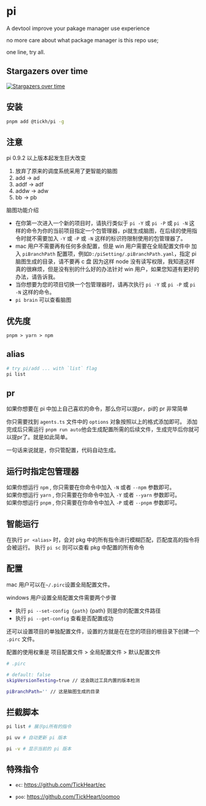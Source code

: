 # pi

A devtool improve your pakage manager use experience

no more care about what package manager is this repo use;

one line, try all.


## Stargazers over time

[![Stargazers over time](https://starchart.cc/TickHeart/pi.svg)](https://starchart.cc/TickHeart/pi)


## 安装
  
```bash
pnpm add @tickh/pi -g
```

## 注意
pi 0.9.2 以上版本起发生巨大改变
1. 放弃了原来的调度系统采用了更智能的脑图
2. add -> ad
3. addf -> adf
4. addw -> adw
5. bb -> pb

脑图功能介绍
  * 在你第一次进入一个新的项目时，请执行类似于 `pi -Y` 或 `pi -P` 或 `pi -N` 这样的命令为你的当前项目指定一个包管理器，pi就生成脑图，在后续的使用指令时就不需要加入 `-Y` 或 `-P` 或 `-N` 这样的标识符限制使用的包管理器了。
  * mac 用户不需要再有任何多余配置，但是 win 用户需要在全局配置文件中 加入 `piBranchPath` 配置项，例如`D:/piSetting/.piBranchPath.yaml`，指定 pi 脑图生成的目录，请不要再 c 盘 因为这样 node 没有读写权限，我知道这样真的很麻烦，但是没有别的什么好的办法针对 win 用户，如果您知道有更好的办法，请告诉我。
  * 当你想要为您的项目切换一个包管理器时，请再次执行 `pi -Y` 或 `pi -P` 或 `pi -N` 这样的命令。
  * `pi brain` 可以查看脑图

## 优先度

`pnpm > yarn > npm`

## alias

```bash
# try pi/add ... with `list` flag
pi list
```

## pr

如果你想要在 pi 中加上自己喜欢的命令，那么你可以提pr，pi的 pr 非常简单

你只需要找到 `agents.ts` 文件中的 `options` 对象按照以上的格式添加即可。
添加完成后只需运行 `pnpm run auto`他会生成配置所需的后续文件，生成完毕后你就可以提pr了。就是如此简单。

一句话来说就是，你只管配置，代码自动生成。

## 运行时指定包管理器


如果你想运行 `npm` , 你只需要在你命令中加入 `-N` 或者 `--npm` 参数即可。
<br />
如果你想运行 `yarn` , 你只需要在你命令中加入 `-Y` 或者 `--yarn` 参数即可。
<br />
如果你想运行 `pnpm` , 你只需要在你命令中加入 `-P` 或者 `--pnpm` 参数即可。

## 智能运行

在执行 `pr <alias>` 时，会对 pkg 中的所有指令进行模糊匹配，匹配度高的指令将会被运行。
执行 `pi sc` 则可以查看 pkg 中配置的所有命令

## 配置

mac 用户可以在`~/.pirc`设置全局配置文件。

windows 用户设置全局配置文件需要两个步骤
  * 执行 `pi --set-config {path}` {path} 则是你的配置文件路径 
  * 执行 `pi --get-config` 查看是否配置成功

还可以设置项目的单独配置文件，设置的方就是在在您的项目的根目录下创建一个 `.pirc` 文件。

配置的使用权重是 项目配置文件 > 全局配置文件 > 默认配置文件
  
```bash
# .pirc

# default: false
skipVersionTesting=true // 这会跳过工具内置的版本检测

piBranchPath='' // 这是脑图生成的目录

```

## 拦截脚本

```bash
pi list # 展示pi所有的指令

pi uv # 自动更新 pi 版本

pi -v # 显示当前的 pi 版本
```

## 特殊指令

+ `ec`: https://github.com/TickHeart/ec

+ `poo`: https://github.com/TickHeart/oomoo

